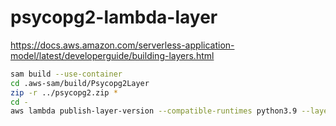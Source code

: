 # psycopg2-lambda-layer

https://docs.aws.amazon.com/serverless-application-model/latest/developerguide/building-layers.html

```bash
sam build --use-container
cd .aws-sam/build/Psycopg2Layer
zip -r ../psycopg2.zip *
cd -
aws lambda publish-layer-version --compatible-runtimes python3.9 --layer-name psycopg2 --zip-file fileb://.aws-sam/build/psycopg2.zip
```
